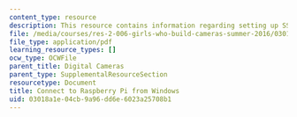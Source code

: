 ```yaml
---
content_type: resource
description: This resource contains information regarding setting up SSH.
file: /media/courses/res-2-006-girls-who-build-cameras-summer-2016/03018a1e04cb9a96dd6e6023a25708b1_MITRES_2_006SUM16_Connect.pdf
file_type: application/pdf
learning_resource_types: []
ocw_type: OCWFile
parent_title: Digital Cameras
parent_type: SupplementalResourceSection
resourcetype: Document
title: Connect to Raspberry Pi from Windows
uid: 03018a1e-04cb-9a96-dd6e-6023a25708b1
---
```

